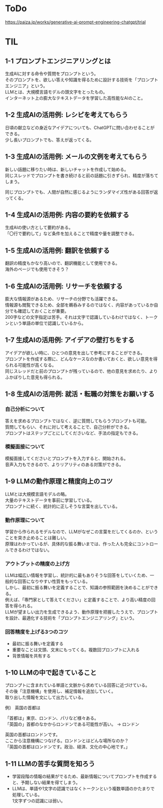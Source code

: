# ToDo

https://paiza.jp/works/generative-ai-prompt-engineering-chatgpt/trial

# TIL

## 1-1 プロンプトエンジニアリングとは

生成AIに対する命令や質問をプロンプトという。<br>
そのプロンプトを、欲しい答えや知識を得るために設計する技術を「プロンプトエンジニア」という。<br>
LLMとは、大規模言語モデルの頭文字をとったもの。<br>
インターネット上の膨大なテキストデータを学習した高性能なAIのこと。

## 1-2 生成AIの活用例: レシピを考えてもらう

日頃の献立などの身近なアイデアについても、ChatGPTに問い合わせることができる。<br>
少し長いプロンプトでも、答えが返ってくる。

## 1-3 生成AIの活用例: メールの文例を考えてもらう

新しい話題に移りたい時は、新しいチャットを作成して始める。<br>
同じスレッドでプロンプトを書き続けると前の話題に引きずられ、精度が落ちてしまう。

同じプロンプトでも、人間が自然に感じるようにランダマイズ性がある回答が返ってくる。

## 1-4 生成AIの活用例: 内容の要約を依頼する

生成AIの使い方として要約がある。<br>
「〇行で要約して」など条件を加えることで精度や量を調整できる。

## 1-5 生成AIの活用例: 翻訳を依頼する

翻訳の精度もかなり高いので、翻訳機能として使用できる。<br>
海外のページでも使用できそう？

## 1-6 生成AIの活用例: リサーチを依頼する

膨大な情報源があるため、リサーチの分野でも活躍できる。<br>
情報源も閲覧できるため、全部を鵜呑みするのではなく、内容があっているか自分でも確認しておくことが重要。<br>
200字などの文字指定は苦手。それは文字で認識しているわけではなく、トークンという単語の単位で認識しているから。

## 1-7 生成AIの活用例: アイデアの壁打ちをする

アイデアが欲しい時に、ひとつの意見を出して参考にすることができる。<br>
プロンプトを作成する際に、どんなケースなのか書いておくと、欲しい意見を得られる可能性が高くなる。<br>
同じスレッドだと前のプロンプトが残っているので、他の意見を求めたり、よりふかぼりした意見も得られる。

## 1-8 生成AIの活用例: 就活・転職の対策をお願いする

### 自己分析について

答えを求めるプロンプトではなく、逆に質問してもらうプロンプトも可能。<br>
質問してもらい、それに対して考えることで、自己分析ができる。<br>
プロンプトはステップごとにしてくださいなど、手法の指定もできる。

### 模擬面接について

模擬面接してくださいとプロンプトを入力すると、開始される。<br>
音声入力もできるので、よりリアリティのある対策ができる。

## 1-9 LLMの動作原理と精度向上のコツ

LLMとは大規模言語モデルの略。<br>
大量のテキストデータを事前に学習している。<br>
プロンプトに続く、統計的に正しそうな言葉を出している。

### 動作原理について

学習から作られるモデルなので、LLMがなぜこの言葉をだしてくるのか、ということを突き止めることは難しい。<br>
原理はわかっているが、具体的な振る舞いまでは、作った人も完全にコントロールできるわけではない。

### アウトプットの精度の上げ方

LLMは幅広い情報を学習し、統計的に最もありそうな回答をしていくため、一般的な回答になりやすい性質をもっている。<br>
しかし、最初に振る舞いを定義することで、知識の参照範囲を決めることができる。<br>
例えば、「専門家として答えてください」と定義することで、より高い精度の回答を得られる。<br>
LLMが望ましい出力を生成できるよう、動作原理を把握したうえで、プロンプトを設計、最適化する技術を「プロンプトエンジニアリング」という。

### 回答精度を上げる3つのコツ

- 最初に振る舞いを定義する
- 重要なことは文頭、文末にもってくる。複数回プロンプトに入れる
- 背景情報を共有する

## 1-10 LLMの中で起きていること

プロンプトに含まれている単語と文脈から求めている回答に近づけている。<br>
その後「注意機構」を使用し、補足情報を追加していく。<br>
取り出した情報を文にして出力している。

例） 英国の首都は

「首都は」東京、ロンドン、パリなど様々ある。<br>
「英国の」首都のなかからロンドンである可能性が高い。 → ロンドン<br>

英国の首都はロンドンです。<br>
ここから注意機構につなげる。ロンドンとはどんな場所なのか？<br>
「英国の首都はロンドンです。政治、経済、文化の中心地です。」

## 1-11 LLMの苦手な質問を知ろう

- 学習段階の情報の結果がでるため、最新情報についてプロンプトを作成すると、予期しない結果を得てしまう。
- LLMは、単語や1文字の認識ではなくトークンという複数単語のかたまりで処理している。<br>
1文字ずつの認識には弱い。